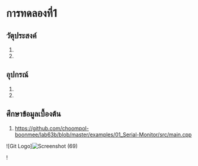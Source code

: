 # การทดลองที่1
## วัตุประสงค์
1.
2.

## อุปกรณ์
1.
2.

## ศึกษาข้อมูลเบื้องต้น
1. https://github.com/choompol-boonmee/lab63b/blob/master/examples/01_Serial-Monitor/src/main.cpp

![Git Logo]![Screenshot (69)](https://user-images.githubusercontent.com/80879763/112380026-74508700-8d1b-11eb-8b32-9eaff3cde4b2.png)

!
